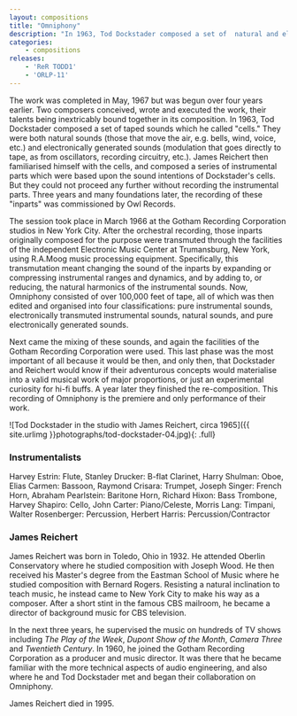 ```yaml
---
layout: compositions
title: "Omniphony"
description: "In 1963, Tod Dockstader composed a set of  natural and electronically generated sounds which he called cells. James Reichert then familiarised himself with the cells, and composed a series of instrumental parts which were based upon them."
categories:
    - compositions
releases:
    - 'ReR TODD1'
    - 'ORLP-11'
---
```


The work was completed in May, 1967 but was begun over four years earlier. Two composers conceived, wrote and executed the work, their talents being inextricably bound together in its composition. In 1963, Tod Dockstader composed a set of taped sounds which he called "cells." They were both natural sounds (those that move the air, e.g. bells, wind, voice, etc.) and electronically generated sounds (modulation that goes directly to tape, as from oscillators, recording circuitry, etc.). James Reichert then familiarised himself with the cells, and composed a series of instrumental parts which were based upon the sound intentions of Dockstader's cells. But they could not proceed any further without recording the instrumental parts. Three years and many foundations later, the recording of these "inparts" was commissioned by Owl Records.

The session took place in March 1966 at the Gotham Recording Corporation studios in New York City. After the orchestral recording, those inparts originally composed for the purpose were transmuted through the facilities of the independent Electronic Music Center at Trumansburg, New York, using R.A.Moog music processing equipment. Specifically, this transmutation meant changing the sound of the inparts by expanding or compressing instrumental ranges and dynamics, and by adding to, or reducing, the natural harmonics of the instrumental sounds. Now, Omniphony consisted of over 100,000 feet of tape, all of which was then edited and organised into four classifications: pure instrumental sounds, electronically transmuted instrumental sounds, natural sounds, and pure electronically generated sounds.

Next came the mixing of these sounds, and again the facilities of the Gotham Recording Corporation were used. This last phase was the most important of all because it would be then, and only then, that Dockstader and Reichert would know if their adventurous concepts would materialise into a valid musical work of major proportions, or just an experimental curiosity for hi-fi buffs. A year later they finished the re-composition. This recording of Omniphony is the premiere and only performance of their work.

![Tod Dockstader in the studio with James Reichert, circa 1965]({{ site.urlimg }}photographs/tod-dockstader-04.jpg){: .full}

### Instrumentalists

Harvey Estrin: Flute, Stanley Drucker: B-flat Clarinet, Harry Shulman: Oboe, Elias Carmen: Bassoon, Raymond Crisara: Trumpet, Joseph Singer: French Horn, Abraham Pearlstein: Baritone Horn, Richard Hixon: Bass Trombone, Harvey Shapiro: Cello, John Carter: Piano/Celeste, Morris Lang: Timpani, Walter Rosenberger: Percussion, Herbert Harris: Percussion/Contractor

### James Reichert

James Reichert was born in Toledo, Ohio in 1932. He attended Oberlin Conservatory where he studied composition with Joseph Wood. He then received his Master's degree from the Eastman School of Music where he studied composition with Bernard Rogers. Resisting a natural inclination to teach music, he instead came to New York City to make his way as a composer. After a short stint in the famous CBS mailroom, he became a director of background music for CBS television. 

In the next three years, he supervised the music on hundreds of TV shows including *The Play of the Week*, *Dupont Show of the Month*, *Camera Three* and *Twentieth Century*. In 1960, he joined the Gotham Recording Corporation as a producer and music director. It was there that he became familiar with the more technical aspects of audio engineering, and also where he and Tod Dockstader met and began their collaboration on Omniphony. 

James Reichert died in 1995.

